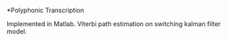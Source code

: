 *Polyphonic Transcription

Implemented in Matlab.  Viterbi path estimation on switching kalman filter model.
